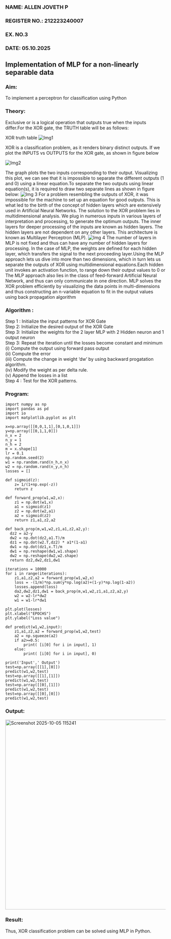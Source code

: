 <H3>NAME: ALLEN JOVETH P </H3>
<H3>REGISTER NO.: 212223240007</H3>
<H3>EX. NO.3</H3>
<H3>DATE: 05.10.2025</H3>
<H2 aligh = center> Implementation of MLP for a non-linearly separable data</H2>
<h3>Aim:</h3>
To implement a perceptron for classification using Python
<H3>Theory:</H3>
Exclusive or is a logical operation that outputs true when the inputs differ.For the XOR gate, the TRUTH table will be as follows:

XOR truth table
![Img1](https://user-images.githubusercontent.com/112920679/195774720-35c2ed9d-d484-4485-b608-d809931a28f5.gif)

XOR is a classification problem, as it renders binary distinct outputs. If we plot the INPUTS vs OUTPUTS for the XOR gate, as shown in figure below

![Img2](https://user-images.githubusercontent.com/112920679/195774898-b0c5886b-3d58-4377-b52f-73148a3fe54d.gif)

The graph plots the two inputs corresponding to their output. Visualizing this plot, we can see that it is impossible to separate the different outputs (1 and 0) using a linear equation.To separate the two outputs using linear equation(s), it is required to draw two separate lines as shown in figure below:
![Img 3](https://user-images.githubusercontent.com/112920679/195775012-74683270-561b-4a3a-ac62-cf5ddfcf49ca.gif)
For a problem resembling the outputs of XOR, it was impossible for the machine to set up an equation for good outputs. This is what led to the birth of the concept of hidden layers which are extensively used in Artificial Neural Networks. The solution to the XOR problem lies in multidimensional analysis. We plug in numerous inputs in various layers of interpretation and processing, to generate the optimum outputs.
The inner layers for deeper processing of the inputs are known as hidden layers. The hidden layers are not dependent on any other layers. This architecture is known as Multilayer Perceptron (MLP).
![Img 4](https://user-images.githubusercontent.com/112920679/195775183-1f64fe3d-a60e-4998-b4f5-abce9534689d.gif)
The number of layers in MLP is not fixed and thus can have any number of hidden layers for processing. In the case of MLP, the weights are defined for each hidden layer, which transfers the signal to the next proceeding layer.Using the MLP approach lets us dive into more than two dimensions, which in turn lets us separate the outputs of XOR using multidimensional equations.Each hidden unit invokes an activation function, to range down their output values to 0 or The MLP approach also lies in the class of feed-forward Artificial Neural Network, and thus can only communicate in one direction. MLP solves the XOR problem efficiently by visualizing the data points in multi-dimensions and thus constructing an n-variable equation to fit in the output values using back propagation algorithm

<h3>Algorithm :</H3>

Step 1 : Initialize the input patterns for XOR Gate<BR>
Step 2: Initialize the desired output of the XOR Gate<BR>
Step 3: Initialize the weights for the 2 layer MLP with 2 Hidden neuron  and 1 output neuron<BR>
Step 3: Repeat the  iteration  until the losses become constant and  minimum<BR>
    (i)  Compute the output using forward pass output<BR>
    (ii) Compute the error<BR>
	(iii) Compute the change in weight ‘dw’ by using backward progatation algorithm. <BR>
    (iv) Modify the weight as per delta rule.<BR>
    (v)  Append the losses in a list <BR>
Step 4 : Test for the XOR patterns.

<H3>Program:</H3>

```
import numpy as np
import pandas as pd
import io
import matplotlib.pyplot as plt

x=np.array([[0,0,1,1],[0,1,0,1]])
y=np.array([[0,1,1,0]])
n_x = 2
n_y = 1
n_h = 2
m = x.shape[1]
lr = 0.1
np.random.seed(2)
w1 = np.random.rand(n_h,n_x)  
w2 = np.random.rand(n_y,n_h)   
losses = []

def sigmoid(z):
    z= 1/(1+np.exp(-z))
    return z

def forward_prop(w1,w2,x):
    z1 = np.dot(w1,x)
    a1 = sigmoid(z1)
    z2 = np.dot(w2,a1)
    a2 = sigmoid(z2)
    return z1,a1,z2,a2

def back_prop(m,w1,w2,z1,a1,z2,a2,y):
  dz2 = a2-y
  dw2 = np.dot(dz2,a1.T)/m
  dz1 = np.dot(w2.T,dz2) * a1*(1-a1)
  dw1 = np.dot(dz1,x.T)/m
  dw1 = np.reshape(dw1,w1.shape)
  dw2 = np.reshape(dw2,w2.shape)
  return dz2,dw2,dz1,dw1

iterations = 10000
for i in range(iterations):
    z1,a1,z2,a2 = forward_prop(w1,w2,x)
    loss = -(1/m)*np.sum(y*np.log(a2)+(1-y)*np.log(1-a2))
    losses.append(loss)
    da2,dw2,dz1,dw1 = back_prop(m,w1,w2,z1,a1,z2,a2,y)
    w2 = w2-lr*dw2
    w1 = w1-lr*dw1

plt.plot(losses)
plt.xlabel("EPOCHS")
plt.ylabel("Loss value")

def predict(w1,w2,input):
    z1,a1,z2,a2 = forward_prop(w1,w2,test)
    a2 = np.squeeze(a2)
    if a2>=0.5:
        print( [i[0] for i in input], 1)
    else:
        print( [i[0] for i in input], 0)

print('Input',' Output')
test=np.array([[1],[0]])
predict(w1,w2,test)
test=np.array([[1],[1]])
predict(w1,w2,test)
test=np.array([[0],[1]])
predict(w1,w2,test)
test=np.array([[0],[0]])
predict(w1,w2,test)

````

<H3>Output:</H3>

<img width="763" height="597" alt="Screenshot 2025-10-05 115241" src="https://github.com/user-attachments/assets/81902f62-6940-47e8-bc50-d8f73a823cd5" />

<H3> Result:</H3>
Thus, XOR classification problem can be solved using MLP in Python.
